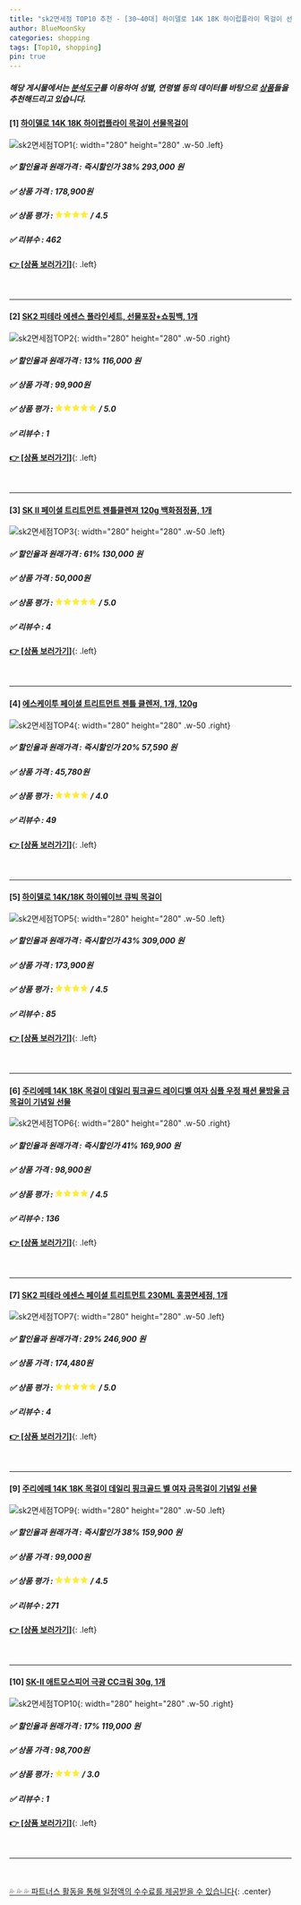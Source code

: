 ```yaml
---
title: "sk2면세점 TOP10 추천 - [30~40대] 하이델로 14K 18K 하이럽플라이 목걸이 선물목걸이"
author: BlueMoonSky
categories: shopping
tags: [Top10, shopping]
pin: true
---
```


##### 해당 게시물에서는 [**분석도구**](https://itemscout.io/)를 이용하여 **성별**, **연령별** 등의 데이터를 바탕으로 [**상품**](https://link.coupang.com/a/baae76)들을 추천해드리고 있습니다.

#### [1] [하이델로 14K 18K 하이럽플라이 목걸이 선물목걸이](https://link.coupang.com/re/AFFSDP?lptag=AF5964186&subid=bluemoonsky6999&pageKey=4963827452&traceid=V0-153&itemId=6578501438&vendorItemId=73872510780)
![sk2면세점TOP1](https://thumbnail10.coupangcdn.com/thumbnails/remote/230x230ex/image/vendor_inventory/1039/2772cedda2ea6da68e8783e4f1f6b5967b4b7e1a9595bfc901ec4dad9a8f.jpg){: width="280" height="280" .w-50 .left}
##### ✅ 할인율과 원래가격 : 즉시할인가 38%  293,000   원
##### ✅ 상품 가격 : 178,900원
##### ✅ 상품 평가 : <img class="star" width="15" alt="star" src="/assets/img/free-icon-star.png"><img class="star" width="15" alt="star" src="/assets/img/free-icon-star.png"><img class="star" width="15" alt="star" src="/assets/img/free-icon-star.png"><img class="star" width="15" alt="star" src="/assets/img/free-icon-star.png"> / 4.5
##### ✅ 리뷰수 : 462
[**👉  [상품 보러가기]**](https://link.coupang.com/re/AFFSDP?lptag=AF5964186&subid=bluemoonsky6999&pageKey=4963827452&traceid=V0-153&itemId=6578501438&vendorItemId=73872510780){: .left}
<br>
<br>
<br>

***

#### [2] [SK2 피테라 에센스 풀라인세트, 선물포장+쇼핑백, 1개](https://link.coupang.com/re/AFFSDP?lptag=AF5964186&subid=bluemoonsky6999&pageKey=7512060094&traceid=V0-153&itemId=19685032790&vendorItemId=86790308998)
![sk2면세점TOP2](https://thumbnail6.coupangcdn.com/thumbnails/remote/230x230ex/image/vendor_inventory/4351/45211b699de37b8cef6b7291756f7cdb9f9d0c66cade1557bc2d0ee04c19.jpg){: width="280" height="280" .w-50 .right}
##### ✅ 할인율과 원래가격 : 13%  116,000   원
##### ✅ 상품 가격 : 99,900원
##### ✅ 상품 평가 : <img class="star" width="15" alt="star" src="/assets/img/free-icon-star.png"><img class="star" width="15" alt="star" src="/assets/img/free-icon-star.png"><img class="star" width="15" alt="star" src="/assets/img/free-icon-star.png"><img class="star" width="15" alt="star" src="/assets/img/free-icon-star.png"><img class="star" width="15" alt="star" src="/assets/img/free-icon-star.png"> / 5.0
##### ✅ 리뷰수 : 1
[**👉  [상품 보러가기]**](https://link.coupang.com/re/AFFSDP?lptag=AF5964186&subid=bluemoonsky6999&pageKey=7512060094&traceid=V0-153&itemId=19685032790&vendorItemId=86790308998){: .left}
<br>
<br>
<br>

***

#### [3] [SK II 페이셜 트리트먼트 젠틀클렌져 120g 백화점정품, 1개](https://link.coupang.com/re/AFFSDP?lptag=AF5964186&subid=bluemoonsky6999&pageKey=6714057613&traceid=V0-153&itemId=15596633742&vendorItemId=87266601143)
![sk2면세점TOP3](https://thumbnail6.coupangcdn.com/thumbnails/remote/230x230ex/image/vendor_inventory/a381/9960f101181862384f17349bcadca629854ab9b2387cae760af7e56be623.png){: width="280" height="280" .w-50 .left}
##### ✅ 할인율과 원래가격 : 61%  130,000   원
##### ✅ 상품 가격 : 50,000원
##### ✅ 상품 평가 : <img class="star" width="15" alt="star" src="/assets/img/free-icon-star.png"><img class="star" width="15" alt="star" src="/assets/img/free-icon-star.png"><img class="star" width="15" alt="star" src="/assets/img/free-icon-star.png"><img class="star" width="15" alt="star" src="/assets/img/free-icon-star.png"><img class="star" width="15" alt="star" src="/assets/img/free-icon-star.png"> / 5.0
##### ✅ 리뷰수 : 4
[**👉  [상품 보러가기]**](https://link.coupang.com/re/AFFSDP?lptag=AF5964186&subid=bluemoonsky6999&pageKey=6714057613&traceid=V0-153&itemId=15596633742&vendorItemId=87266601143){: .left}
<br>
<br>
<br>

***

#### [4] [에스케이투 페이셜 트리트먼트 젠틀 클렌저, 1개, 120g](https://link.coupang.com/re/AFFSDP?lptag=AF5964186&subid=bluemoonsky6999&pageKey=6437398014&traceid=V0-153&itemId=13920010259&vendorItemId=81169448246)
![sk2면세점TOP4](https://thumbnail6.coupangcdn.com/thumbnails/remote/230x230ex/image/vendor_inventory/5d48/532574f39cee2014566a3d36454ce95a95f5ef2402e469bd382c8cd37aaa.JPG){: width="280" height="280" .w-50 .right}
##### ✅ 할인율과 원래가격 : 즉시할인가 20%  57,590   원
##### ✅ 상품 가격 : 45,780원
##### ✅ 상품 평가 : <img class="star" width="15" alt="star" src="/assets/img/free-icon-star.png"><img class="star" width="15" alt="star" src="/assets/img/free-icon-star.png"><img class="star" width="15" alt="star" src="/assets/img/free-icon-star.png"><img class="star" width="15" alt="star" src="/assets/img/free-icon-star.png"> / 4.0
##### ✅ 리뷰수 : 49
[**👉  [상품 보러가기]**](https://link.coupang.com/re/AFFSDP?lptag=AF5964186&subid=bluemoonsky6999&pageKey=6437398014&traceid=V0-153&itemId=13920010259&vendorItemId=81169448246){: .left}
<br>
<br>
<br>

***

#### [5] [하이델로 14K/18K 하이웨이브 큐빅 목걸이](https://link.coupang.com/re/AFFSDP?lptag=AF5964186&subid=bluemoonsky6999&pageKey=4551673627&traceid=V0-153&itemId=5526491774&vendorItemId=72825966771)
![sk2면세점TOP5](https://thumbnail7.coupangcdn.com/thumbnails/remote/230x230ex/image/vendor_inventory/9a81/33b7c81b8414e8e31f1e4f72ba247c4befb21fbd93c5bc6ee4448f17319f.jpg){: width="280" height="280" .w-50 .left}
##### ✅ 할인율과 원래가격 : 즉시할인가 43%  309,000   원
##### ✅ 상품 가격 : 173,900원
##### ✅ 상품 평가 : <img class="star" width="15" alt="star" src="/assets/img/free-icon-star.png"><img class="star" width="15" alt="star" src="/assets/img/free-icon-star.png"><img class="star" width="15" alt="star" src="/assets/img/free-icon-star.png"><img class="star" width="15" alt="star" src="/assets/img/free-icon-star.png"> / 4.5
##### ✅ 리뷰수 : 85
[**👉  [상품 보러가기]**](https://link.coupang.com/re/AFFSDP?lptag=AF5964186&subid=bluemoonsky6999&pageKey=4551673627&traceid=V0-153&itemId=5526491774&vendorItemId=72825966771){: .left}
<br>
<br>
<br>

***

#### [6] [주리에떼 14K 18K 목걸이 데일리 핑크골드 레이디벨 여자 심플 우정 패션 물방울 금목걸이 기념일 선물](https://link.coupang.com/re/AFFSDP?lptag=AF5964186&subid=bluemoonsky6999&pageKey=7164670766&traceid=V0-153&itemId=18037645187&vendorItemId=85705577981)
![sk2면세점TOP6](https://thumbnail9.coupangcdn.com/thumbnails/remote/230x230ex/image/vendor_inventory/c66c/12e68a2e0f9ee8362f98adc4c87cc5b67a5f257dad0a8bf9ef05433b2355.jpg){: width="280" height="280" .w-50 .right}
##### ✅ 할인율과 원래가격 : 즉시할인가 41%  169,900   원
##### ✅ 상품 가격 : 98,900원
##### ✅ 상품 평가 : <img class="star" width="15" alt="star" src="/assets/img/free-icon-star.png"><img class="star" width="15" alt="star" src="/assets/img/free-icon-star.png"><img class="star" width="15" alt="star" src="/assets/img/free-icon-star.png"><img class="star" width="15" alt="star" src="/assets/img/free-icon-star.png"> / 4.5
##### ✅ 리뷰수 : 136
[**👉  [상품 보러가기]**](https://link.coupang.com/re/AFFSDP?lptag=AF5964186&subid=bluemoonsky6999&pageKey=7164670766&traceid=V0-153&itemId=18037645187&vendorItemId=85705577981){: .left}
<br>
<br>
<br>

***

#### [7] [SK2 피테라 에센스 페이셜 트리트먼트 230ML 홍콩면세점, 1개](https://link.coupang.com/re/AFFSDP?lptag=AF5964186&subid=bluemoonsky6999&pageKey=6458180317&traceid=V0-153&itemId=14045289852&vendorItemId=85963819163)
![sk2면세점TOP7](https://thumbnail8.coupangcdn.com/thumbnails/remote/230x230ex/image/vendor_inventory/1603/51d6a39cfe093877cffe8273b64b4efeea5135243abc2371ef1600722f12.jpg){: width="280" height="280" .w-50 .left}
##### ✅ 할인율과 원래가격 : 29%  246,900   원
##### ✅ 상품 가격 : 174,480원
##### ✅ 상품 평가 : <img class="star" width="15" alt="star" src="/assets/img/free-icon-star.png"><img class="star" width="15" alt="star" src="/assets/img/free-icon-star.png"><img class="star" width="15" alt="star" src="/assets/img/free-icon-star.png"><img class="star" width="15" alt="star" src="/assets/img/free-icon-star.png"><img class="star" width="15" alt="star" src="/assets/img/free-icon-star.png"> / 5.0
##### ✅ 리뷰수 : 4
[**👉  [상품 보러가기]**](https://link.coupang.com/re/AFFSDP?lptag=AF5964186&subid=bluemoonsky6999&pageKey=6458180317&traceid=V0-153&itemId=14045289852&vendorItemId=85963819163){: .left}
<br>
<br>
<br>

***

#### [9] [주리에떼 14K 18K 목걸이 데일리 핑크골드 벨 여자 금목걸이 기념일 선물](https://link.coupang.com/re/AFFSDP?lptag=AF5964186&subid=bluemoonsky6999&pageKey=6805418264&traceid=V0-153&itemId=16082130242&vendorItemId=83276242080)
![sk2면세점TOP9](https://thumbnail9.coupangcdn.com/thumbnails/remote/230x230ex/image/vendor_inventory/1cb2/022326f1aef055d81131704c7fb0be235765ff8eef57e14081b21a020f83.jpg){: width="280" height="280" .w-50 .left}
##### ✅ 할인율과 원래가격 : 즉시할인가 38%  159,900   원
##### ✅ 상품 가격 : 99,000원
##### ✅ 상품 평가 : <img class="star" width="15" alt="star" src="/assets/img/free-icon-star.png"><img class="star" width="15" alt="star" src="/assets/img/free-icon-star.png"><img class="star" width="15" alt="star" src="/assets/img/free-icon-star.png"><img class="star" width="15" alt="star" src="/assets/img/free-icon-star.png"> / 4.5
##### ✅ 리뷰수 : 271
[**👉  [상품 보러가기]**](https://link.coupang.com/re/AFFSDP?lptag=AF5964186&subid=bluemoonsky6999&pageKey=6805418264&traceid=V0-153&itemId=16082130242&vendorItemId=83276242080){: .left}
<br>
<br>
<br>

***

#### [10] [SK-II 애트모스피어 극광 CC크림 30g, 1개](https://link.coupang.com/re/AFFSDP?lptag=AF5964186&subid=bluemoonsky6999&pageKey=4945632612&traceid=V0-153&itemId=6523537547&vendorItemId=74261683734)
![sk2면세점TOP10](https://thumbnail9.coupangcdn.com/thumbnails/remote/230x230ex/image/vendor_inventory/c9f4/70d446f733a76ae8958f5a52facaf023c78c3e1c3960b1793ebf378c6e31.png){: width="280" height="280" .w-50 .right}
##### ✅ 할인율과 원래가격 : 17%  119,000   원
##### ✅ 상품 가격 : 98,700원
##### ✅ 상품 평가 : <img class="star" width="15" alt="star" src="/assets/img/free-icon-star.png"><img class="star" width="15" alt="star" src="/assets/img/free-icon-star.png"><img class="star" width="15" alt="star" src="/assets/img/free-icon-star.png"> / 3.0
##### ✅ 리뷰수 : 1
[**👉  [상품 보러가기]**](https://link.coupang.com/re/AFFSDP?lptag=AF5964186&subid=bluemoonsky6999&pageKey=4945632612&traceid=V0-153&itemId=6523537547&vendorItemId=74261683734){: .left}
<br>
<br>
<br>

***
<br><br>[💦 💦 💦 파트너스 활동을 통해 일정액의 수수료를 제공받을 수 있습니다](https://link.coupang.com/a/baae76){: .center}